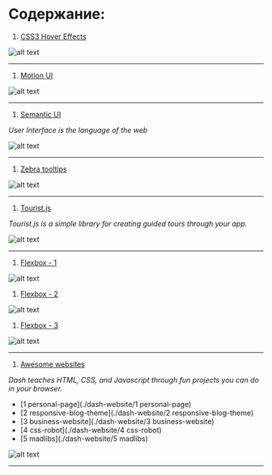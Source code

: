 # Содержание:


1. [CSS3 Hover Effects](./hover.zip)

![alt text](./img/hover.jpg "CSS3 Hover Effects")

---

1. [Motion UI](./motion-ui.zip)

![alt text](./img/motion.jpg "Motion UI")

---

1. [Semantic UI](./semantic-ui.zip)

*User Interface is the language of the web*

![alt text](./img/semantic-ui.jpg "Semantic UI")

---

1. [Zebra tooltips](./zebra-tooltips.zip)

![alt text](./img/zebra_tooltips.jpg "Zebra tooltips")

---

1. [Tourist.js](https://github.com/easelinc/tourist)

*Tourist.js is a simple library for creating guided tours through your app.*

![alt text](./img/tourist.jpg "Tourist.js")

---

1. [Flexbox - 1](./flexbox)

![alt text](./img/flexbox1.jpg "")

1. [Flexbox - 2](./flexbox)

![alt text](./img/flexbox2.jpg "")

1. [Flexbox - 3](./flexbox)

![alt text](./img/flexbox3.jpg "")

---

1. [Awesome websites](https://dash.generalassemb.ly/)

*Dash teaches HTML, CSS, and Javascript through fun projects you can do in your browser.*

- [1 personal-page](./dash-website/1 personal-page)
- [2 responsive-blog-theme](./dash-website/2 responsive-blog-theme)
- [3 business-website](./dash-website/3 business-website)
- [4 css-robot](./dash-website/4 css-robot)
- [5 madlibs](./dash-website/5 madlibs)

![alt text](./img/dash.jpg "Dash ")

---




















